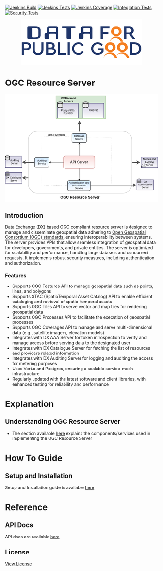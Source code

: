 [![Jenkins Build](https://img.shields.io/jenkins/build?jobUrl=https%3A%2F%2Fjenkins.iudx.io%2Fjob%2Fogc_resource-server_master_pipeline%2F)](https://jenkins.iudx.io/job/ogc_resource-server_master_pipeline/lastBuild)
[![Jenkins Tests](https://img.shields.io/jenkins/tests?jobUrl=https%3A%2F%2Fjenkins.iudx.io%2Fjob%2Fogc_resource-server_master_pipeline%2F)](https://jenkins.iudx.io/job/ogc_resource-server_master_pipeline/lastBuild)
[![Jenkins Coverage](https://img.shields.io/jenkins/coverage/jacoco?jobUrl=https%3A%2F%2Fjenkins.iudx.io%2Fjob%2Fogc_resource-server_master_pipeline%2F)](https://jenkins.iudx.io/job/ogc_resource-server_master_pipeline/lastBuild/jacoco/)
[![Integration Tests](https://img.shields.io/jenkins/build?jobUrl=https%3A%2F%2Fjenkins.iudx.io%2Fjob%2Fogc_resource-server_master_pipeline%2F&label=integration%20tests)](https://jenkins.iudx.io/job/ogc_resource-server_master_pipeline/lastBuild/Integration_20Test_20Report/)
[![Security Tests](https://img.shields.io/jenkins/build?jobUrl=https%3A%2F%2Fjenkins.iudx.io%2Fjob%2Fogc_resource-server_master_pipeline%2F&label=security%20tests)](https://jenkins.iudx.io/job/ogc_resource-server_master_pipeline/lastBuild/zap/)

<p align="center">
<img src="./docs/cdpg.png" width="400">
</p>

# OGC Resource Server

<p align="center">
<img src="./readme/images/OGCArch.png">
</p>

## Introduction
Data Exchange (DX) based OGC compliant resource server is designed to manage and disseminate 
geospatial data adhering to [Open Geospatial Consortium (OGC) 
standards](https://www.ogc.org/standards/), ensuring interoperability between systems. The 
server provides APIs that allow seamless integration of geospatial
data for developers, governments, and private entities. The server 
is optimized for scalability and performance, handling large 
datasets and concurrent requests. It implements robust security 
measures, including authentication and authorization.

### Features
- Supports OGC Features API to manage geospatial data such as points, lines, and polygons
- Supports STAC (SpatioTemporal Asset Catalog) API to enable efficient cataloging and retrieval of spatio-temporal assets
- Supports OGC Tiles API to serve vector and  map tiles for rendering geospatial data
- Supports OGC Processes API to facilitate the execution of geospatial processes
- Supports OGC Coverages API to manage and serve multi-dimensional data (e.g., satellite imagery, elevation models)
- Integrates with DX AAA Server for token introspection to verify and manage access before serving data to the designated user
- Integrates with DX Catalogue Server for fetching the list of resources and providers related information          
- Integrates with DX Auditing Server for logging and auditing the access for metering purposes
- Uses Vert.x and Postgres, ensuring a scalable service-mesh infrastructure
- Regularly updated with the latest software and client libraries, with enhanced testing for reliability and performance

# Explanation
## Understanding OGC Resource Server
- The section available [here](./docs/Solution_Architecture.md) explains the components/services used in implementing the OGC Resource Server

# How To Guide
## Setup and Installation
Setup and Installation guide is available [here](./docs/SETUP-and-Installation.md)

# Reference
## API Docs
API docs are available [here](https://geoserver.dx.gsx.org.in/api)

## License
[View License](./LICENSE)

